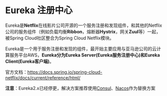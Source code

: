 # Eureka 注册中心

Eureka是**Netflix**在线影片公司开源的一个服务注册和发现组件，和其他的Netflix公司的服务组件（例如负载均衡**Ribbon**，熔断器**Hystrix**，网关**Zuul**等）一起，被Spring Cloud社区整合为Spring Cloud Netflix模块。

Eureka是一个用于服务注册和发现的组件，最开始主要应用与亚马逊公司的云计算服务平台AWS，**Eureka分为Eureka Server(Eureka服务注册中心)和Eureka Client(Eureka客户端)**。

官方文档：https://docs.spring.io/spring-cloud-netflix/docs/current/reference/html/

**注意**：Eureka2.x已经停更，解决方案推荐使用[Consul](../../Consul/README.md)、[Nacos](../../SpringCloudAlibaba/Nacos/README.md)作为替换方案
